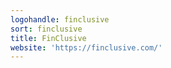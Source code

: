 ```yaml
---
logohandle: finclusive
sort: finclusive
title: FinClusive
website: 'https://finclusive.com/'
---
```

